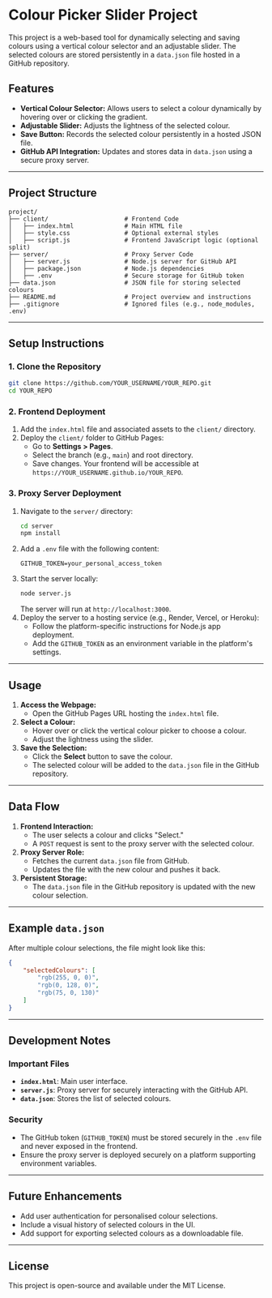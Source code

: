 # Colour Picker Slider Project

This project is a web-based tool for dynamically selecting and saving colours using a vertical colour selector and an adjustable slider. The selected colours are stored persistently in a `data.json` file hosted in a GitHub repository.

## Features

- **Vertical Colour Selector:** Allows users to select a colour dynamically by hovering over or clicking the gradient.
- **Adjustable Slider:** Adjusts the lightness of the selected colour.
- **Save Button:** Records the selected colour persistently in a hosted JSON file.
- **GitHub API Integration:** Updates and stores data in `data.json` using a secure proxy server.

---

## Project Structure

```
project/
├── client/                     # Frontend Code
│   ├── index.html              # Main HTML file
│   ├── style.css               # Optional external styles
│   ├── script.js               # Frontend JavaScript logic (optional split)
├── server/                     # Proxy Server Code
│   ├── server.js               # Node.js server for GitHub API
│   ├── package.json            # Node.js dependencies
│   ├── .env                    # Secure storage for GitHub token
├── data.json                   # JSON file for storing selected colours
├── README.md                   # Project overview and instructions
├── .gitignore                  # Ignored files (e.g., node_modules, .env)
```

---

## Setup Instructions

### 1. Clone the Repository
```bash
git clone https://github.com/YOUR_USERNAME/YOUR_REPO.git
cd YOUR_REPO
```

### 2. Frontend Deployment
1. Add the `index.html` file and associated assets to the `client/` directory.
2. Deploy the `client/` folder to GitHub Pages:
   - Go to **Settings > Pages**.
   - Select the branch (e.g., `main`) and root directory.
   - Save changes. Your frontend will be accessible at `https://YOUR_USERNAME.github.io/YOUR_REPO`.

### 3. Proxy Server Deployment
1. Navigate to the `server/` directory:
   ```bash
   cd server
   npm install
   ```
2. Add a `.env` file with the following content:
   ```env
   GITHUB_TOKEN=your_personal_access_token
   ```
3. Start the server locally:
   ```bash
   node server.js
   ```
   The server will run at `http://localhost:3000`.
4. Deploy the server to a hosting service (e.g., Render, Vercel, or Heroku):
   - Follow the platform-specific instructions for Node.js app deployment.
   - Add the `GITHUB_TOKEN` as an environment variable in the platform's settings.

---

## Usage

1. **Access the Webpage:**
   - Open the GitHub Pages URL hosting the `index.html` file.
2. **Select a Colour:**
   - Hover over or click the vertical colour picker to choose a colour.
   - Adjust the lightness using the slider.
3. **Save the Selection:**
   - Click the **Select** button to save the colour.
   - The selected colour will be added to the `data.json` file in the GitHub repository.

---

## Data Flow

1. **Frontend Interaction:**
   - The user selects a colour and clicks "Select."
   - A `POST` request is sent to the proxy server with the selected colour.
2. **Proxy Server Role:**
   - Fetches the current `data.json` file from GitHub.
   - Updates the file with the new colour and pushes it back.
3. **Persistent Storage:**
   - The `data.json` file in the GitHub repository is updated with the new colour selection.

---

## Example `data.json`

After multiple colour selections, the file might look like this:

```json
{
    "selectedColours": [
        "rgb(255, 0, 0)",
        "rgb(0, 128, 0)",
        "rgb(75, 0, 130)"
    ]
}
```

---

## Development Notes

### Important Files
- **`index.html`**: Main user interface.
- **`server.js`**: Proxy server for securely interacting with the GitHub API.
- **`data.json`**: Stores the list of selected colours.

### Security
- The GitHub token (`GITHUB_TOKEN`) must be stored securely in the `.env` file and never exposed in the frontend.
- Ensure the proxy server is deployed securely on a platform supporting environment variables.

---

## Future Enhancements
- Add user authentication for personalised colour selections.
- Include a visual history of selected colours in the UI.
- Add support for exporting selected colours as a downloadable file.

---

## License
This project is open-source and available under the MIT License.

